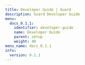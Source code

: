 ```yaml
---
title: Developer Guide | Guard
description: Guard Developer Guide
menu:
  docs_0.1.1:
    identifier: developer-guide
    name: Developer Guide
    parent: setup
    weight: 40
menu_name: docs_0.1.1
info:
  version: 0.1.1
---
```


